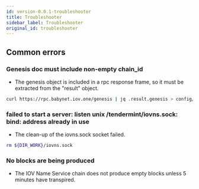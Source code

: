 ```yaml
---
id: version-0.0.1-troubleshooter
title: Troubleshooter
sidebar_label: Troubleshooter
original_id: troubleshooter
---
```


## Common errors

### Genesis doc must include non-empty chain_id

- The genesis object is included in a rpc response frame, so it must be extracted from the "result" object.

```sh
curl https://rpc.babynet.iov.one/genesis | jq .result.genesis > config/genesis.json
```

### failed to start a server: listen unix /tendermint/iovns.sock: bind: address already in use

- The clean-up of the iovns.sock socket failed.

```sh
rm ${DIR_WORK}/iovns.sock
```

### No blocks are being produced

- The IOV Name Service chain does not produce empty blocks unless 5 minutes have transpired.
